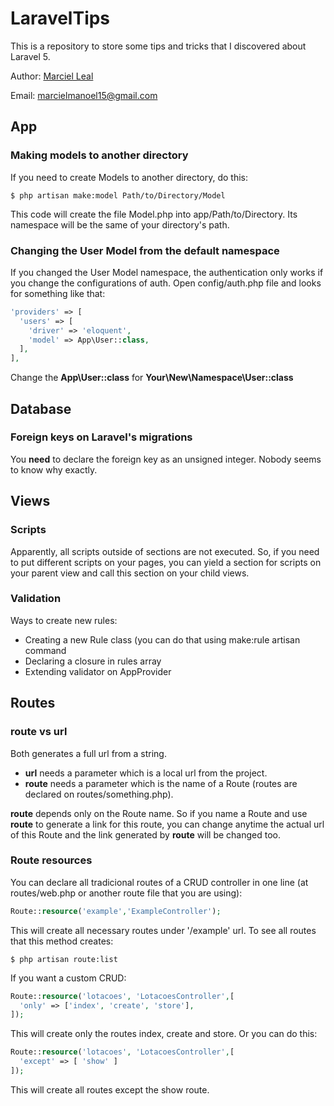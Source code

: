 # LaravelTips
This is a repository to store some tips and tricks that I discovered about Laravel 5.

Author: [Marciel Leal](https://github.com/marcielleal)

Email: marcielmanoel15@gmail.com
## App
### Making models to another directory
If you need to create Models to another directory, do this:
```ShellScript
$ php artisan make:model Path/to/Directory/Model
```
This code will create the file Model.php into app/Path/to/Directory. Its namespace will be the same of your directory's path.

### Changing the User Model from the default namespace
If you changed the User Model namespace, the authentication only works if you change the configurations of auth. Open config/auth.php file and looks for something like that:
```php
'providers' => [
  'users' => [
    'driver' => 'eloquent',
    'model' => App\User::class,
  ],
],
```
Change the **App\User::class** for **Your\New\Namespace\User::class**

## Database
### Foreign keys on Laravel's migrations
You **need** to declare the foreign key as an unsigned integer. Nobody seems to know why exactly.

## Views
### Scripts
Apparently, all scripts outside of sections are not executed.
So, if you need to put different scripts on your pages, you can yield a section for scripts on your parent view and call this section on your child views.

### Validation
Ways to create new rules:
* Creating a new Rule class (you can do that using make:rule artisan command
* Declaring a closure in rules array
* Extending validator on AppProvider

## Routes
### route vs url
Both generates a full url from a string. 
* **url** needs a parameter which is a local url from the project. 
* **route** needs a parameter which is the name of a Route (routes are declared on routes/something.php).

**route** depends only on the Route name. So if you name a Route and use **route** to generate a link for this route, you can change anytime the actual url of this Route and the link generated by **route** will be changed too.

### Route resources
You can declare all tradicional routes of a CRUD controller in one line (at routes/web.php or another route file that you are using):
```php
Route::resource('example','ExampleController');
```
This will create all necessary routes under '/example' url. To see all routes that this method creates:
```ShellScript
$ php artisan route:list
```
If you want a custom CRUD:
```php
Route::resource('lotacoes', 'LotacoesController',[
  'only' => ['index', 'create', 'store'],
]);
```
This will create only the routes index, create and store. Or you can do this:
```php
Route::resource('lotacoes', 'LotacoesController',[
  'except' => [ 'show' ]
]);
```
This will create all routes except the show route.
